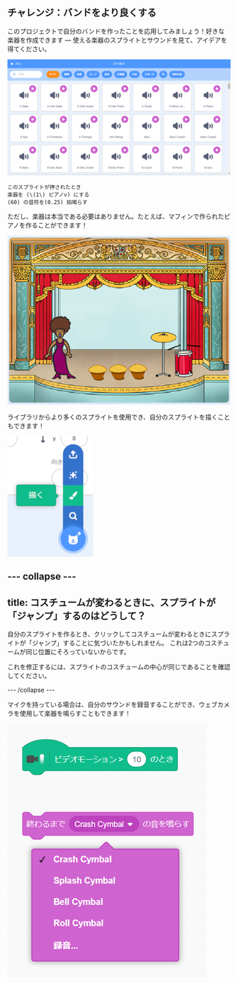 ## チャレンジ：バンドをより良くする

このプロジェクトで自分のバンドを作ったことを応用してみましょう！好きな楽器を作成できます — 使える楽器のスプライトとサウンドを見て、アイデアを得てください。

![スクリーンショット](images/band-ideas-sounds.png)

```blocks3
このスプライトが押されたとき
楽器を (\(1\) ピアノv) にする
(60) の音符を(0.25) 拍鳴らす
```

ただし、楽器は本当である必要はありません。たとえば、マフィンで作られたピアノを作ることができます！

![スクリーンショット](images/band-piano.png)

ライブラリからより多くのスプライトを使用でき、自分のスプライトを描くこともできます！

![スクリーンショット](images/band-draw.png)

## \--- collapse \---

## title: コスチュームが変わるときに、スプライトが「ジャンプ」するのはどうして？

自分のスプライトを作るとき、クリックしてコスチュームが変わるときにスプライトが「ジャンプ」することに気づいたかもしれません。 これは2つのコスチュームが同じ位置にそろっていないからです。

これを修正するには、スプライトのコスチュームの中心が同じであることを確認してください。

\--- /collapse \---

マイクを持っている場合は、自分のサウンドを録音することができ、ウェブカメラを使用して楽器を鳴らすこともできます！

![スクリーンショット](images/band-io.png)